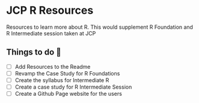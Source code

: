 # JCP R Resources
Resources to learn more about R. This would supplement R Foundation and R Intermediate session taken at JCP


## Things to do :pencil:

- [ ] Add Resources to the Readme  
- [ ] Revamp the Case Study for R Foundations
- [ ] Create the syllabus for Intermediate R
- [ ] Create a case study for R Intermediate Session
- [ ] Create a Github Page website for the users
